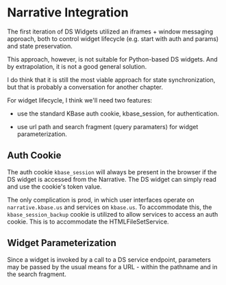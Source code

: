 # Narrative Integration

The first iteration of DS Widgets utilized an iframes + window messaging approach, both
to control widget lifecycle (e.g. start with auth and params) and state preservation.

This approach, however, is not suitable for Python-based DS widgets. And by
extrapolation, it is not a good general solution.

I do think that it is still the most viable approach for state synchronization, but that
is probably a conversation for another chapter.

For widget lifecycle, I think we'll need two features:

- use the standard KBase auth cookie, kbase_session, for authentication.

- use url path and search fragment (query paramaters) for widget parameterization.

## Auth Cookie

The auth cookie `kbase_session` will always be present in the browser if the DS widget
is accessed from the Narrative. The DS widget can simply read and use the cookie's token
value.

The only complication is prod, in which user interfaces operate on `narrative.kbase.us`
and services on `kbase.us`.  To accommodate this, the `kbase_session_backup` cookie is
utilized  to allow services to access an auth cookie. This is to accommodate the
HTMLFileSetService.

## Widget Parameterization

Since a widget is invoked by a call to a DS service endpoint, parameters may be passed
by the usual means for a URL - within the pathname and in the search fragment.
